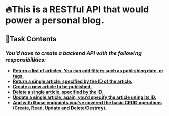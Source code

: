 
# 🔥This is a RESTful API that would power a personal blog.

## 📝Task Contents 

### *You'd have to create a backend API with the following responsibilities:*
- [**Return a list of articles. You can add filters such as publishing date, or tags.**]()
- [**Return a single article, specified by the ID of the article.**]()
- [**Create a new article to be published.**]()
- [**Delete a single article, specified by the ID.**]()
- [**Update a single article, again, you’d specify the article using its ID.**]()
- [**And with those endpoints you’ve covered the basic CRUD operations (Create, Read, Update and Delete/Destroy).**]()

